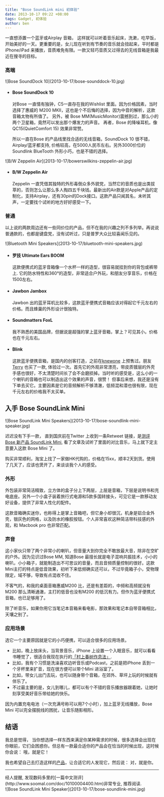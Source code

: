 ```yaml
---
title: "Bose SoundLink mini 初体验"
date: 2013-10-17 09:22 +08:00
tags: Gadget, 初体验
author: ben
---
```


一直想添置一个蓝牙或Airplay 音箱， 这样就可以听着音乐起床，洗漱，吃早饭，开始美好的一天。更重要的是，女儿现在听到有节奏的音乐就会扭起来，平时都是iPhone/iPad 来播放，音质难免有限。一款又轻巧音质又过得去的无线音箱是我最近在搜寻的目标。

### 高端

<aside class="aside">
![Bose SoundDock 10](2013-10-17/bose-sounddock-10.jpg)
</aside>


* #### Bose SoundDock 10  
  对Bose 一直情有独钟，C5一直存在我的Wishlist 里面。因为价格因素，当时选择了惠威的 M200 MKII，这也是个不后悔的选择，因为中音的解析，这款音箱太物有所值了。
  另外，被 Bose MM(MusicMonitor)震撼到过，那么小的两个卫星箱，竟然可以发出那个爆发力的声音。
再者，Bose 的降噪耳机，像QC15(QuietComfort 15) 效果非常赞。

  所以一直在Bose 的产品线里找合适的无线音箱，SoundDock 10 很不错，Airplay/蓝牙都支持, 价格较高，在5000人民币左右。另外3000价位的 Soundlink BlueTooth 外形小巧，也是不错的选择。

<aside class="aside">
![B/W Zeppelin Air](2013-10-17/bowerswilkins-zeppelin-air.jpg)
</aside>

* #### B/W Zeppelin Air

  Zeppelin 一直凭借其独特的外形毒倒众多外貌党，当然它的音质也是出类拔萃的，否则怎么让那么多人掏四五千块钱。最新出的Air款是对Apple产品的定制化，支持Airplay，还有30pin的Dock接口。这款产品只闻其名，未听其声，一定要找个试听的地方好好感受一下。

### 普通
以上说的两款周边还有一些同价位的产品，但不在我的兴趣之列不多列举。再说说普通款的，也都是键盘党，没有试听过，只是普罗大众比较喜闻乐见的。

<aside class="aside">
![Bluetooth Mini Speakers](2013-10-17/bluetooth-mini-speakers.jpg)
</aside>

* #### 罗技 Ultimate Ears BOOM 
  这款便携式的蓝牙音箱像一个水杯一样的造型，很容易就挂到你的背包或裤带上. 它的防水特性和360°的造型，非常适合户外玩，和朋友分享音乐，价格在1500左右。

* #### Jawbon Jambox  
  Jawbon 出的蓝牙耳机比较多，这款蓝牙便携式音箱应该对得起它千元左右的价格。而且蜂巢的外形设计很独特。

* #### Soundmatters FoxL  
  我不熟悉的美国品牌，但据说是超强的掌上蓝牙音箱，掌上？可见其小。价格也在千元左右。
 
* #### Blink  
  这款蓝牙便携音箱，是国内的创客打造，之前在[knewone](http://knewone.com/things/blink-speaker) 上预售过。朋友[Terry](http://terrytai.com) 也买了一款, 体验过一次。首先它的外观非常漂亮，带皮质镀层的外壳手感也很好，不太清楚时间长了会不会磨损掉。当时听的感受是，这么小的一个喇叭的音箱也可以制造出这个效果的声音，很赞！ 但事后来想，我还是没有下单去买它。主要因素是它的音频解析不够清澈，低频混和潜也很有限，现在千元左右的价格我不太买单。


##  入手 Bose SoundLink Mini 

<aside class="aside">
![Bose SoundLink Mini Speakers](2013-10-17/bose-soundlink-mini-speaker.jpg)
</aside>

迟迟没有下手一款， 直到国庆前在Twitter 上收到一条Retweet 链接，是[测评 Bose 新产品 SoundLink Mini](http://unwire.hk/2013/08/05/bose-soundlink-mini/headline/), 看了文章及试听了里面的对比音乐，马上就下定主意要入这款 Bose Mini 了。

购买非常顺利，淘宝上找了一家做HK代购的，价格在15xx，顺丰2天到货。使用了几天了，应该也煲开了，来谈谈我个人的感受。


### 外形

外包装非常简洁精致，立方体的盒子分上下两层，上层是音箱，下层是说明书和充电底座。另外一个小盒子装着旅行式电源和5款多国转接头，可见它是一款移动友好设备，提供了非常人性化的配件。

这款音箱确实迷你，也称得上是掌上音箱吧，但它身小却很沉，机身是铝合金外壳，银灰色的网格，以及防水的橡胶按钮。个人非常喜欢这种简洁带科技感的外观，和 Macbook pro 也非常匹配。

### 声音

这小家伙只带了两个非常小的喇叭，但音量大到你完全不敢放最大音，除非在空旷的户外。因为见识过Bose MM, 知道Bose 最擅长就是电子混响共振技术，小小的喇叭，小小箱子，就能制造出不可思议的音量，而且音频质量控制的很好。这款Mini主打的特点是低音效果，初听下来低频确实还可以，不过毕竟箱子小，受物理限定，域不够，导致有点混收不住。

不客气的，和我的桌面音箱惠威M200 比，还是有差距的，中频和高频就没有M200 那么清晰通澈，主打的低音也没有M200 的低沉有力。但作为蓝牙便携式音箱，也已足够用了。

除了听音乐，如果你用它当笔记本音箱来看电影，那效果和笔记本自带音箱相比，天壤之别了。

### 应用场景

选它一个主要原因就是它的小巧便携，可以适合很多的应用场景。

 * 比如，晚上放床头，当背景音乐，iPhone 上设置一个入眠音乐，就可以看看书睡觉了，很适合我现在执行的[「村上春树作息法」](http://beenhero.com/improve-remote-work-productivity).
 * 比如，我有个习惯是洗澡喜欢边听音乐或Podcast，之前是把iPhone 丢到一个牙杯里来扩音，现在很方便可以带个Mini 进浴室了。
 * 比如，带女儿出门去玩，也可以随身带个音箱，在郊外、草坪上玩的时候就有伴乐了。
 * 不过最主要的是，女儿到哪儿，都可以有个不错的音乐播放器跟着她，让她时刻享受美好音乐带给她的快乐。

因为内置充电电池（一次充满号称可以用7个小时），加上蓝牙无线播放，Bose Mini 可以完全摆脱线的困扰，让音乐随影相形。

## 结语

我总是觉得， 当你想选择一样东西来满足你某种需求的时候，很多选择会出现在你眼前，它们会困惑你。但总有一款最合适你的产品会在恰当的时候出现，这时候你会说： 哦，就是它！

我也希望自己去打造这样的[产品](http://pragmatic.ly)，让合适它的人发现它，然后说： 对，就是你。


----

<span class="footnotes">
经人提醒, 发现数码多里的[一篇中文测评](http://www.soomal.com/doc/10100004400.htm)非常专业, 推荐阅读.
</span>


<aside class="aside stretch">
![Bose SoundLink Mini Speaker](2013-10-17/bose-soundlink-mini.jpg)
</aside>